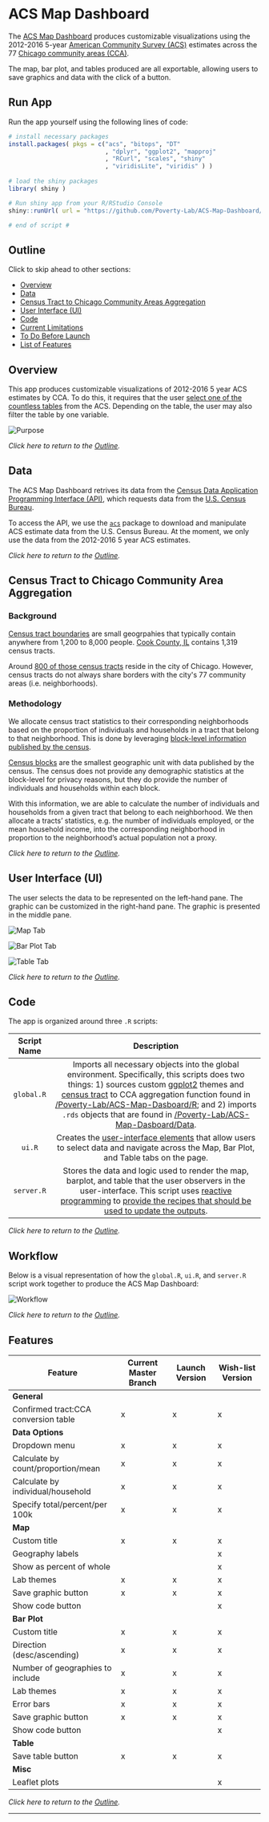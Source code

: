 # ACS Map Dashboard

The [ACS Map Dashboard](https://povertylab.shinyapps.io/ACS-Map-Dashboard/) produces customizable visualizations using the 2012-2016 5-year [American Community Survey (ACS)](https://www.census.gov/programs-surveys/acs/about.html) estimates across the 77 [Chicago community areas (CCA)](http://www.encyclopedia.chicagohistory.org/pages/1760.html).

The map, bar plot, and tables produced are all exportable, allowing users to save graphics and data with the click of a button.


## Run App

Run the app yourself using the following lines of code:

```R
# install necessary packages
install.packages( pkgs = c("acs", "bitops", "DT" 
                           , "dplyr", "ggplot2", "mapproj" 
                           , "RCurl", "scales", "shiny"
                           , "viridisLite", "viridis" ) )
                           
# load the shiny packages
library( shiny )

# Run shiny app from your R/RStudio Console
shiny::runUrl( url = "https://github.com/Poverty-Lab/ACS-Map-Dashboard/archive/master.zip" )

# end of script #

```

## Outline

Click to skip ahead to other sections: 

* [Overview](#overview)
* [Data](#data)
* [Census Tract to Chicago Community Areas Aggregation](#census-tract-to-chicago-community-area-aggregation)
* [User Interface (UI)](#user-interface-ui)
* [Code](#code)
* [Current Limitations](#current-limitations)
* [To Do Before Launch](#to-do-before-launch)
* [List of Features](#list-of-features)


## Overview

This app produces customizable visualizations of 2012-2016 5 year ACS estimates by CCA. To do this, it requires that the user [select one of the countless tables](https://www.census.gov/programs-surveys/acs/technical-documentation/table-shells.html) from the ACS. Depending on the table, the user may also filter the table by one variable.

![Purpose](https://github.com/Poverty-Lab/ACS-Map-Dashboard/blob/master/Visuals/input_output.png)

*Click here to return to the [Outline](#outline).*

## Data

The ACS Map Dashboard retrives its data from the [Census Data Application Programming Interface (API)](https://www.census.gov/data/developers/guidance/api-user-guide.html), which requests data from the [U.S. Census Bureau](https://www.census.gov/en.htmldatasets).

To access the API, we use the [`acs`](https://cran.r-project.org/web/packages/acs/acs.pdf) package to download and manipulate ACS estimate data from the U.S. Census Bureau. At the moment, we only use the data from the 2012-2016 5 year ACS estimates.

*Click here to return to the [Outline](#outline).*

## Census Tract to Chicago Community Area Aggregation

### Background

[Census tract boundaries](https://www.census.gov/geo/reference/gtc/gtc_ct.html) are small geogrpahies that typically contain anywhere from 1,200 to 8,000 people. [Cook County, IL](https://www2.census.gov/geo/maps/dc10map/tract/st17_il/c17031_cook/DC10CT_C17031_000.pdf) contains 1,319 census tracts.

Around [800 of those census tracts](https://data.cityofchicago.org/Facilities-Geographic-Boundaries/Boundaries-Census-Tracts-2010/5jrd-6zik/data) reside in the city of Chicago. However, census tracts do not always share borders with the city's 77 community areas (i.e. neighborhoods).

### Methodology

We allocate census tract statistics to their corresponding neighborhoods based on the proportion of individuals and households in a tract that belong to that neighborhood. This is done by leveraging [block-level information published by the census](https://data.cityofchicago.org/Facilities-Geographic-Boundaries/Boundaries-Census-Blocks-2010/mfzt-js4n/data). 

[Census blocks](https://www.census.gov/newsroom/blogs/random-samplings/2011/07/what-are-census-blocks.html) are the smallest geographic unit with data published by the census. The census does not provide any demographic statistics at the block-level for privacy reasons, but they do provide the number of individuals and households within each block. 

With this information, we are able to calculate the number of individuals and households from a given tract that belong to each neighborhood. We then allocate a tracts’ statistics, e.g. the number of individuals employed, or the mean household income, into the corresponding neighborhood in proportion to the neighborhood’s actual population  not a proxy.  

*Click here to return to the [Outline](#outline).*

## User Interface (UI)

The user selects the data to be represented on the left-hand pane. The graphic can be customized in the right-hand pane. The graphic is presented in the middle pane.

![Map Tab](https://github.com/Poverty-Lab/ACS-Map-Dashboard/blob/master/Visuals/ACS_MD_Map.png)

![Bar Plot Tab](https://github.com/Poverty-Lab/ACS-Map-Dashboard/blob/master/Visuals/ACS_MD_BP.png)

![Table Tab](https://github.com/Poverty-Lab/ACS-Map-Dashboard/blob/master/Visuals/ACS_MD_TB.png)

*Click here to return to the [Outline](#outline).*


## Code

The app is organized around three `.R` scripts:

| **Script Name** | **Description** |
| :-------------: | :-------------: |
| `global.R` | Imports all necessary objects into the global environment. Specifically, this scripts does two things: 1) sources custom [ggplot2](http://ggplot2.tidyverse.org/index.html) themes and [census tract](https://www.census.gov/geo/reference/gtc/gtc_ct.html) to CCA aggregation function found in [/Poverty-Lab/ACS-Map-Dasboard/R](https://github.com/Poverty-Lab/ACS-Map-Dashboard/tree/master/R); and 2) imports `.rds` objects that are found in [/Poverty-Lab/ACS-Map-Dasboard/Data](https://github.com/Poverty-Lab/ACS-Map-Dashboard/tree/master/Data). |
| `ui.R` | Creates the [user-interface elements](https://www.usability.gov/how-to-and-tools/methods/user-interface-elements.html) that allow users to select data and navigate across the Map, Bar Plot, and Table tabs on the page. |
| `server.R` | Stores the data and logic used to render the map, barplot, and table that the user observers in the user-interface. This script uses [reactive programming](https://shiny.rstudio.com/articles/reactivity-overview.html) to [provide the recipes that should be used to update the outputs](https://www.rstudio.com/resources/webinars/shiny-developer-conference/). |

*Click here to return to the [Outline](#outline).*


## Workflow

Below is a visual representation of how the `global.R`, `ui.R`, and `server.R` script work together to produce the ACS Map Dashboard:

![Workflow](https://github.com/Poverty-Lab/ACS-Map-Dashboard/blob/master/Visuals/ACS_Map_Dashboard_Workflow_V1.png)

*Click here to return to the [Outline](#outline).*

## Features

|Feature|Current Master Branch|Launch Version|Wish-list Version|
|---|---|---|---|
|**General**| | | |
|  Confirmed tract:CCA conversion table|x|x|x|
|**Data Options**| | | |
|  Dropdown menu|x|x|x|
|  Calculate by count/proportion/mean|x|x|x|
|  Calculate by individual/household|x|x|x|
|  Specify total/percent/per 100k|x|x|x|
|**Map**| | | |
|  Custom title|x|x|x|
|  Geography labels| | |x|
|  Show as percent of whole| | |x|
|  Lab themes|x|x|x|
|  Save graphic button|x|x|x|
|  Show code button| | |x|
|**Bar Plot**| | | |
|  Custom title|x|x|x|
|  Direction (desc/ascending)|x|x|x|
|  Number of geographies to include|x|x|x|
|  Lab themes|x|x|x|
|  Error bars|x|x|x|
|  Save graphic button|x|x|x|
|  Show code button| | |x|
|**Table**| | | |
|  Save table button|x|x|x|
|**Misc**| | | |
|  Leaflet plots| | |x|

*Click here to return to the [Outline](#outline).*

*************

